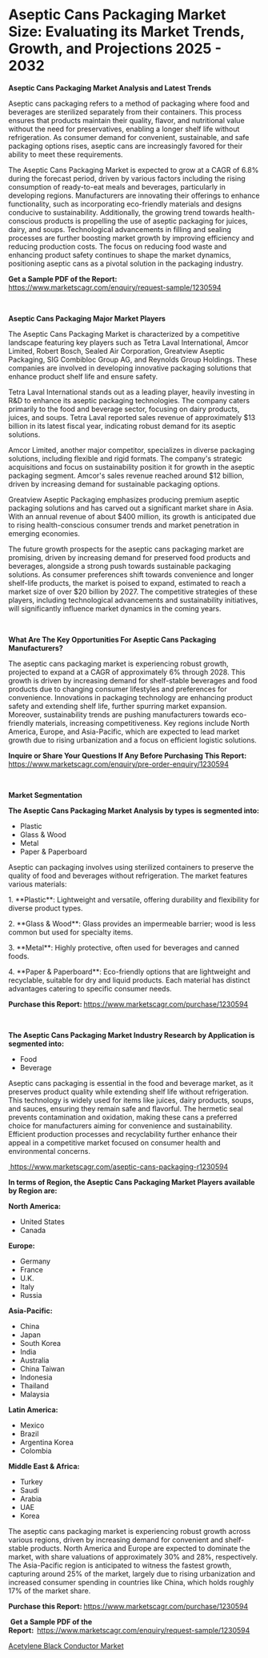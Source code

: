 <p><h1>Aseptic Cans Packaging Market Size: Evaluating its Market Trends, Growth, and Projections 2025 - 2032</h1></p><p><strong>Aseptic Cans Packaging Market Analysis and Latest Trends</strong></p>
<p><p>Aseptic cans packaging refers to a method of packaging where food and beverages are sterilized separately from their containers. This process ensures that products maintain their quality, flavor, and nutritional value without the need for preservatives, enabling a longer shelf life without refrigeration. As consumer demand for convenient, sustainable, and safe packaging options rises, aseptic cans are increasingly favored for their ability to meet these requirements.</p><p>The Aseptic Cans Packaging Market is expected to grow at a CAGR of 6.8% during the forecast period, driven by various factors including the rising consumption of ready-to-eat meals and beverages, particularly in developing regions. Manufacturers are innovating their offerings to enhance functionality, such as incorporating eco-friendly materials and designs conducive to sustainability. Additionally, the growing trend towards health-conscious products is propelling the use of aseptic packaging for juices, dairy, and soups. Technological advancements in filling and sealing processes are further boosting market growth by improving efficiency and reducing production costs. The focus on reducing food waste and enhancing product safety continues to shape the market dynamics, positioning aseptic cans as a pivotal solution in the packaging industry.</p></p>
<p><strong>Get a Sample PDF of the Report:&nbsp;</strong> <a href="https://www.marketscagr.com/enquiry/request-sample/1230594?utm_campaign=2031&utm_medium=2&utm_source=Github&utm_content=ia&utm_term=03042025&utm_id=aseptic-cans-packaging">https://www.marketscagr.com/enquiry/request-sample/1230594</a></p>
<p>&nbsp;</p>
<p><strong>Aseptic Cans Packaging Major Market Players</strong></p>
<p><p>The Aseptic Cans Packaging Market is characterized by a competitive landscape featuring key players such as Tetra Laval International, Amcor Limited, Robert Bosch, Sealed Air Corporation, Greatview Aseptic Packaging, SIG Combibloc Group AG, and Reynolds Group Holdings. These companies are involved in developing innovative packaging solutions that enhance product shelf life and ensure safety.</p><p>Tetra Laval International stands out as a leading player, heavily investing in R&D to enhance its aseptic packaging technologies. The company caters primarily to the food and beverage sector, focusing on dairy products, juices, and soups. Tetra Laval reported sales revenue of approximately $13 billion in its latest fiscal year, indicating robust demand for its aseptic solutions.</p><p>Amcor Limited, another major competitor, specializes in diverse packaging solutions, including flexible and rigid formats. The company's strategic acquisitions and focus on sustainability position it for growth in the aseptic packaging segment. Amcor's sales revenue reached around $12 billion, driven by increasing demand for sustainable packaging options.</p><p>Greatview Aseptic Packaging emphasizes producing premium aseptic packaging solutions and has carved out a significant market share in Asia. With an annual revenue of about $400 million, its growth is anticipated due to rising health-conscious consumer trends and market penetration in emerging economies.</p><p>The future growth prospects for the aseptic cans packaging market are promising, driven by increasing demand for preserved food products and beverages, alongside a strong push towards sustainable packaging solutions. As consumer preferences shift towards convenience and longer shelf-life products, the market is poised to expand, estimated to reach a market size of over $20 billion by 2027. The competitive strategies of these players, including technological advancements and sustainability initiatives, will significantly influence market dynamics in the coming years.</p></p>
<p>&nbsp;</p>
<p><strong>What Are The Key Opportunities For Aseptic Cans Packaging Manufacturers?</strong></p>
<p><p>The aseptic cans packaging market is experiencing robust growth, projected to expand at a CAGR of approximately 6% through 2028. This growth is driven by increasing demand for shelf-stable beverages and food products due to changing consumer lifestyles and preferences for convenience. Innovations in packaging technology are enhancing product safety and extending shelf life, further spurring market expansion. Moreover, sustainability trends are pushing manufacturers towards eco-friendly materials, increasing competitiveness. Key regions include North America, Europe, and Asia-Pacific, which are expected to lead market growth due to rising urbanization and a focus on efficient logistic solutions.</p></p>
<p><strong>Inquire or Share Your Questions If Any Before Purchasing This Report:</strong> <a href="https://www.marketscagr.com/enquiry/pre-order-enquiry/1230594?utm_campaign=2031&utm_medium=2&utm_source=Github&utm_content=ia&utm_term=03042025&utm_id=aseptic-cans-packaging">https://www.marketscagr.com/enquiry/pre-order-enquiry/1230594</a></p>
<p>&nbsp;</p>
<p><strong>Market Segmentation</strong></p>
<p><strong>The Aseptic Cans Packaging Market Analysis by types is segmented into:</strong></p>
<p><ul><li>Plastic</li><li>Glass & Wood</li><li>Metal</li><li>Paper & Paperboard</li></ul></p>
<p><p>Aseptic can packaging involves using sterilized containers to preserve the quality of food and beverages without refrigeration. The market features various materials: </p><p>1. **Plastic**: Lightweight and versatile, offering durability and flexibility for diverse product types.</p><p>2. **Glass & Wood**: Glass provides an impermeable barrier; wood is less common but used for specialty items. </p><p>3. **Metal**: Highly protective, often used for beverages and canned foods. </p><p>4. **Paper & Paperboard**: Eco-friendly options that are lightweight and recyclable, suitable for dry and liquid products. Each material has distinct advantages catering to specific consumer needs.</p></p>
<p><strong>Purchase this Report:&nbsp;</strong><a href="https://www.marketscagr.com/purchase/1230594?utm_campaign=2031&utm_medium=2&utm_source=Github&utm_content=ia&utm_term=03042025&utm_id=aseptic-cans-packaging">https://www.marketscagr.com/purchase/1230594</a></p>
<p>&nbsp;</p>
<p><strong>The Aseptic Cans Packaging Market Industry Research by Application is segmented into:</strong></p>
<p><ul><li>Food</li><li>Beverage</li></ul></p>
<p><p>Aseptic cans packaging is essential in the food and beverage market, as it preserves product quality while extending shelf life without refrigeration. This technology is widely used for items like juices, dairy products, soups, and sauces, ensuring they remain safe and flavorful. The hermetic seal prevents contamination and oxidation, making these cans a preferred choice for manufacturers aiming for convenience and sustainability. Efficient production processes and recyclability further enhance their appeal in a competitive market focused on consumer health and environmental concerns.</p></p>
<p><a href="https://www.marketscagr.com/aseptic-cans-packaging-r1230594?utm_campaign=2031&utm_medium=2&utm_source=Github&utm_content=ia&utm_term=03042025&utm_id=aseptic-cans-packaging">&nbsp;https://www.marketscagr.com/aseptic-cans-packaging-r1230594</a></p>
<p><strong>In terms of Region, the Aseptic Cans Packaging Market Players available by Region are:</strong></p>
<p>
    <p> <strong> North America: </strong>
        <ul>
            <li>United States</li>
            <li>Canada</li>
        </ul>
        </p> 
    <p> <strong> Europe: </strong>
        <ul>
            <li>Germany</li>
            <li>France</li>
            <li>U.K.</li>
            <li>Italy</li>
            <li>Russia</li>
        </ul>
        </p> 
    <p> <strong> Asia-Pacific: </strong>
        <ul>
            <li>China</li>
            <li>Japan</li>
            <li>South Korea</li>
            <li>India</li>
            <li>Australia</li>
            <li>China Taiwan</li>
            <li>Indonesia</li>
            <li>Thailand</li>
            <li>Malaysia</li>
        </ul>
        </p> 
    <p> <strong> Latin America: </strong>
        <ul>
            <li>Mexico</li>
            <li>Brazil</li>
            <li>Argentina Korea</li>
            <li>Colombia</li>
        </ul>
        </p> 
    <p> <strong> Middle East & Africa: </strong>
        <ul>
            <li>Turkey</li>
            <li>Saudi</li>
            <li>Arabia</li>
            <li>UAE</li>
            <li>Korea</li>
        </ul>
    </p>
    </p>
<p><p>The aseptic cans packaging market is experiencing robust growth across various regions, driven by increasing demand for convenient and shelf-stable products. North America and Europe are expected to dominate the market, with share valuations of approximately 30% and 28%, respectively. The Asia-Pacific region is anticipated to witness the fastest growth, capturing around 25% of the market, largely due to rising urbanization and increased consumer spending in countries like China, which holds roughly 17% of the market share.</p></p>
<p><strong>Purchase this Report: </strong><a href="https://www.marketscagr.com/purchase/1230594?utm_campaign=2031&utm_medium=2&utm_source=Github&utm_content=ia&utm_term=03042025&utm_id=aseptic-cans-packaging">https://www.marketscagr.com/purchase/1230594</a></p>
<p>&nbsp;<strong>Get a Sample PDF of the Report:&nbsp;&nbsp;</strong><a href="https://www.marketscagr.com/enquiry/request-sample/1230594?utm_campaign=2031&utm_medium=2&utm_source=Github&utm_content=ia&utm_term=03042025&utm_id=aseptic-cans-packaging">https://www.marketscagr.com/enquiry/request-sample/1230594</a></p>
<p><strong></strong></p>
<p><p><a href="https://github.com/aloyoarmahvr/Market-Research-Report-List-1/blob/main/acetylene-black-conductor-market.md?utm_campaign=2031&utm_medium=2&utm_source=Github&utm_content=ia&utm_term=03042025&utm_id=aseptic-cans-packaging">Acetylene Black Conductor Market</a></p></p>